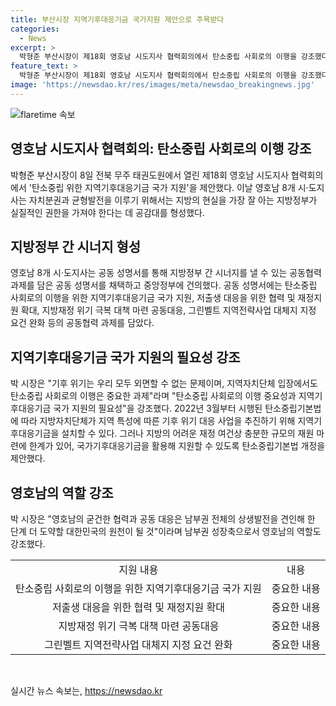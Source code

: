 ```yaml
---
title: 부산시장 지역기후대응기금 국가지원 제안으로 주목받다
categories:
  - News
excerpt: >
  박형준 부산시장이 제18회 영호남 시도지사 협력회의에서 탄소중립 사회로의 이행을 강조했다. 영호남 8개 시·도지사는 지역기후대응기금 국가 지원 및 지방정부 간 시너지 협력 등을 담은 공동 성명서를 채택해 중앙정부에 건의했으며, 박 시장은 지역기후대응기금의 국가 지원을 강조하며 탄소중립기본법 개정을 제안했다. 이에 따라 영호남의 협력과 공동 대응이 남부권 전체의 상생발전을 견인할 것으로 기대했다.
feature_text: >
  박형준 부산시장이 제18회 영호남 시도지사 협력회의에서 탄소중립 사회로의 이행을 강조했다. 영호남 8개 시·도지사는 지역기후대응기금 국가 지원 및 지방정부 간 시너지 협력 등을 담은 공동 성명서를 채택해 중앙정부에 건의했으며, 박 시장은 지역기후대응기금의 국가 지원을 강조하며 탄소중립기본법 개정을 제안했다. 이에 따라 영호남의 협력과 공동 대응이 남부권 전체의 상생발전을 견인할 것으로 기대했다.
image: 'https://newsdao.kr/res/images/meta/newsdao_breakingnews.jpg'
---
```


<p><img src="https://newsdao.kr/res/images/meta/newsdao_breakingnews.jpg" alt="flaretime 속보" /></p>

<h2 data-ke-size="size26">영호남 시도지사 협력회의: 탄소중립 사회로의 이행 강조</h2>

<p data-ke-size="size16">박형준 부산시장이 8일 전북 무주 태권도원에서 열린 제18회 영호남 시도지사 협력회의에서 '탄소중립 위한 지역기후대응기금 국가 지원'을 제안했다. 이날 영호남 8개 시·도지사는 자치분권과 균형발전을 이루기 위해서는 지방의 현실을 가장 잘 아는 지방정부가 실질적인 권한을 가져야 한다는 데 공감대를 형성했다.</p>

<h2 data-ke-size="size24">지방정부 간 시너지 형성</h2>

<p data-ke-size="size16">영호남 8개 시·도지사는 공동 성명서를 통해 지방정부 간 시너지를 낼 수 있는 공동협력 과제를 담은 공동 성명서를 채택하고 중앙정부에 건의했다. 공동 성명서에는 탄소중립 사회로의 이행을 위한 지역기후대응기금 국가 지원, 저출생 대응을 위한 협력 및 재정지원 확대, 지방재정 위기 극복 대책 마련 공동대응, 그린벨트 지역전략사업 대체지 지정 요건 완화 등의 공동협력 과제를 담았다.</p>

<h2 data-ke-size="size24">지역기후대응기금 국가 지원의 필요성 강조</h2>

<p data-ke-size="size16">박 시장은 "기후 위기는 우리 모두 외면할 수 없는 문제이며, 지역자치단체 입장에서도 탄소중립 사회로의 이행은 중요한 과제"라며 "탄소중립 사회로의 이행 중요성과 지역기후대응기금 국가 지원의 필요성"을 강조했다. 2022년 3월부터 시행된 탄소중립기본법에 따라 지방자치단체가 지역 특성에 따른 기후 위기 대응 사업을 추진하기 위해 지역기후대응기금을 설치할 수 있다. 그러나 지방의 어려운 재정 여건상 충분한 규모의 재원 마련에 한계가 있어, 국가기후대응기금을 활용해 지원할 수 있도록 탄소중립기본법 개정을 제안했다.</p>

<h2 data-ke-size="size24">영호남의 역할 강조</h2>

<p data-ke-size="size16">박 시장은 "영호남의 굳건한 협력과 공동 대응은 남부권 전체의 상생발전을 견인해 한 단계 더 도약할 대한민국의 원천이 될 것"이라며 남부권 성장축으로서 영호남의 역할도 강조했다.</p>

<table>
   <tbody>
      <tr>
         <td style="text-align: center;">지원 내용</td>
         <td style="text-align: center;">내용</td>
      </tr>
      <tr>
         <td style="text-align: center;">탄소중립 사회로의 이행을 위한 지역기후대응기금 국가 지원</td>
         <td style="text-align: center;">중요한 내용</td>
      </tr>
      <tr>
         <td style="text-align: center;">저출생 대응을 위한 협력 및 재정지원 확대</td>
         <td style="text-align: center;">중요한 내용</td>
      </tr>
      <tr>
         <td style="text-align: center;">지방재정 위기 극복 대책 마련 공동대응</td>
         <td style="text-align: center;">중요한 내용</td>
      </tr>
      <tr>
         <td style="text-align: center;">그린벨트 지역전략사업 대체지 지정 요건 완화</td>
         <td style="text-align: center;">중요한 내용</td>
      </tr>
   </tbody>
</table>

<p data-ke-size="size16">&nbsp;</p>
실시간 뉴스 속보는, <a href="https://newsdao.kr" rel="dofollow">https://newsdao.kr</a>


